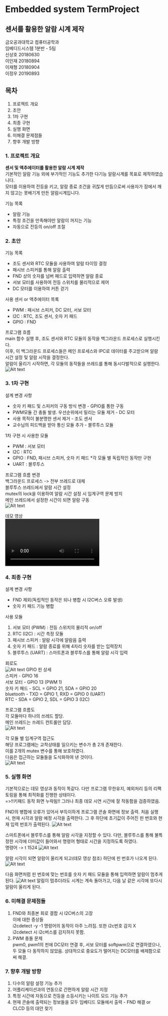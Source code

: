 # Embedded system TermProject
## 센서를 활용한 알람 시계 제작

금오공과대학교 컴퓨터공학과<br>
임베디드시스템 1분반 - 5팀<br>
신상호 20180630<br>
이인재 20180894<br>
이재형 20180904<br>
이정우 20190893<br>

## 목차
1. 프로젝트 개요
2. 초안
3. 1차 구현
4. 최종 구현
5. 실행 화면
6. 미해결 문제점들
7. 향후 개발 방향

### 1. 프로젝트 개요
**센서 및 액추에이터를 활용한 알람 시계 제작**<br>
기본적인 알람 기능 외에 부가적인 기능도 추가한 다기능 알람시계를 목표로 제작하였습니다.<br>
모터를 이용하여 전등을 키고, 알람 종료 조건을 귀찮게 만듬으로써 사용자가 잠에서 깨지 않고는 못배기게 만든 알람시계입니다.<br>

기능 목록
- 알람 기능
- 특정 조건을 만족해야만 알람이 꺼지는 기능
- 자동으로 전등의 on/off 조절

### 2. 초안
기능 목록
- 조도 센서와 RTC 모듈을 사용하여 알람 타이밍 결정
- 패시브 스피커를 통해 알람 출력
- FND 상의 숫자를 넘버 패드로 입력하면 알람 종료
- 서보 모터를 사용하여 전등 스위치를 물리적으로 제어
- DC 모터를 이용하여 커튼 걷기

사용 센서 or 액추에이터 목록
- PWM : 패시브 스피커, DC 모터, 서보 모터
- I2C : RTC, 조도 센서, 숫자 키 패드
- GPIO : FND

프로그램 흐름<br>
main 함수 실행 후, 조도 센서와 RTC 모듈의 동작을 백그라운드 프로세스로 실행시킨다.<br>
이후, 이 백그라운드 프로세스들은 메인 프로세스와 IPC로 데이터를 주고받으며 알람 시간 설정 및 알람 시작을 결정한다.<br>
알람이 울리기 시작하면, 각 모듈의 동작들을 쓰레드를 통해 동시다발적으로 실행한다.<br>
![Alt text](<image/Screenshot 2023-12-21 at 2.42.48 PM.png>)

### 3. 1차 구현
설계 변경 사항
- 숫자 키 패드 및 스피커의 구동 방식 변경 - GPIO를 통한 구동
- PWM모듈 간 충돌 발생. 우선순위에서 밀리는 모듈 제거 - DC 모터
- 사용 목적이 불분명한 센서 제거 - 조도 센서
- 교수님의 피드백을 받아 통신 모듈 추가 - 블루투스 모듈

1차 구현 시 사용한 모듈
- PWM : 서보 모터
- I2C : RTC
- GPIO : FND, 패시브 스피커, 숫자 키 패드
    *각 모듈 별 독립적인 동작만 구현
- UART : 블루투스

프로그램 흐름 변경<br>
백그라운드 프로세스 -> 전부 쓰레드로 대체<br>
블루투스 쓰레드에서 알람 시간 설정<br>
mutex의 lock을 이용하여 알람 시간 설정 시 임계구역 문제 방지<br>
메인 쓰레드에서 설정한 시간이 되면 알람 구동<br>
![Alt text](image/image.png)

데모 영상<br>
<video src="%E1%84%83%E1%85%A9%E1%86%BC%E1%84%8C%E1%85%A1%E1%86%A8%E1%84%8B%E1%85%A7%E1%86%BC%E1%84%89%E1%85%A1%E1%86%BC.MP4" controls title="Title"></video>

### 4. 최종 구현
설계 변경 사항
- FND 제외(독립적인 동작은 되나 병합 시 I2C버스 오류 발생)
- 숫자 키 패드 기능 병합

사용 모듈
1. 서보 모터 (PWM) : 전등 스위치의 물리적 on/off
2. RTC (I2C) : 시간 측정 모듈
3. 패시브 스피커 : 알람 시각에 알람음 출력
4. 숫자 키 패드 : 알람 종료를 위해 4자리 숫자를 받는 입력장치
5. 블루투스 (UART) : 스마트폰과 블루투스를 통해 알람 시각 입력

회로도<br>
![Alt text](image/image_4.png)
GPIO 핀 상세<br>
스피커 - GPIO 16<br>
서보 모터 - GPIO 13 (PWM 1)<br>
숫자 키 패드 - SCL = GPIO 21, SDA = GPIO 20<br>
bluetooth - TXD = GPIO 1, RXD = GPIO 0 (UART)<br>
RTC - SDA = GPIO 2, SDL = GPIO 3 (I2C)<br>

프로그램 흐름도<br>
각 모듈마다 하나의 쓰레드 할당. <br>
메인 쓰레드는 쓰레드 컨트롤만 담당.<br>
![Alt text](image/image_2.png)

각 모듈 별 임계구역 접근도<br>
해당 프로그램에는 교착상태를 일으키는 변수가 총 2개 존재한다.<br>
이를 2개의 mutex 변수를 통해 보호하였다.<br>
다음은 접근하는 모듈들을 도식화하여 낸 것이다.<br>
![Alt text](image/image_3.png)

### 5. 실행 화면
기본적으로는 데모 영상과 동작이 똑같다. 다만 프로그램 무한유지, 예외처리 등의 리팩토링을 통해 최적화를 진행한 상태이다.<br>
=>!!키패드 동작 화면 누락됨!! 그러나 최종 데모 시연 시간에 잘 작동함을 검증하였음.<br>

FND의 병합에 오류가 있어서 부득이하게 프로그램 콘솔 화면에 정보 출력.
처음 실행 시, 현재 시각과 알람 예정 시각을 출력한다.
그 후 하단에 초기값이 주어진 핀 번호와 현재 입력 번호가 출력된다.
![Alt text](image/image-5.png)

스마트폰에서 블루투스를 통해 알람 시각을 지정할 수 있다. 다만, 블루투스를 통해 불특정한 시각에 더미값이 들어와서 명령어 형태로 시간을 지정하도록 하였다.<br>
명령어 -> t 1524
![Alt text](image/image-1.png)

알람 시각이 되면 알람이 울리게 되고(데모 영상 참조) 하단에 핀 번호가 나오게 된다.
![Alt text](image/image-2.png)

다음 화면처럼 핀 번호에 맞는 번호를 숫자 키 패드 모듈을 통해 입력하면 알람이 멈추게 된다.
![Alt text](image/image-3.png)
알림이 멈추더라도 시계는 계속 돌아가고, 다음 날 같은 시각에 또다시 알람이 울리게 된다.

### 6. 미해결 문제점들
1. FND와 최종본 회로 결합 시 I2C버스의 고장<br>
    이에 대한 증상들<br>
    i2cdetect -y -1 명령어의 동작이 아주 느려짐. 또한 i2c번호 감지 X<br>
    i2cdetect 시 i2c버스를 감지하지 못함.<br>
2. PWM 충돌 문제<br>
    pwm0, pwm1의 핀에 DC모터 연결 후, 서보 모터를 softpwm으로 연결하였으나, 두 모듈 다 동작하지 않았음. 상대적으로 중요도가 떨어지는 DC모터를 배제함으로써 해결.<br>

### 7. 향후 개발 방향
1. 다수의 알람 설정 기능 추가
2. 어플리케이션과의 연동으로 간편하게 알람 시간 지정
3. 특정 시간에 자동으로 전등을 소등시키는 나이트 모드 기능 추가
4. 현재 콘솔에 출력되는 정보들을 모두 임베디드 모듈에서 출력 - FND 해결 or CLCD 등의 대안 찾기
